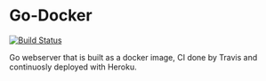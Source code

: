 # Go-Docker
[![Build Status](https://travis-ci.com/Sylvance/go-docker.svg?branch=master)](https://travis-ci.com/Sylvance/go-docker)

Go webserver that is built as a docker image, CI done by Travis and continuosly deployed with Heroku.
